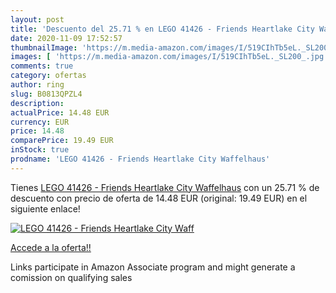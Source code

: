```yaml
---
layout: post
title: 'Descuento del 25.71 % en LEGO 41426 - Friends Heartlake City Waff'
date: 2020-11-09 17:52:57
thumbnailImage: 'https://m.media-amazon.com/images/I/519CIhTb5eL._SL200_.jpg'
images: [ 'https://m.media-amazon.com/images/I/519CIhTb5eL._SL200_.jpg' ]
comments: true
category: ofertas
author: ring
slug: B0813QPZL4
description:
actualPrice: 14.48 EUR
currency: EUR
price: 14.48
comparePrice: 19.49 EUR
inStock: true
prodname: 'LEGO 41426 - Friends Heartlake City Waffelhaus'
---
```


Tienes [LEGO 41426 - Friends Heartlake City Waffelhaus](https://www.amazon.de/dp/B0813QPZL4/?tag=tolees0ca-21) con un 25.71 % de descuento con precio de oferta de 14.48 EUR (original: 19.49 EUR) en el siguiente enlace!

[![LEGO 41426 - Friends Heartlake City Waff](https://m.media-amazon.com/images/I/519CIhTb5eL._SL200_.jpg)](https://www.amazon.de/dp/B0813QPZL4/?tag=tolees0ca-21)

[Accede a la oferta!!](https://www.amazon.de/dp/B0813QPZL4/?tag=tolees0ca-21)

Links participate in Amazon Associate program and might generate a comission on qualifying sales


